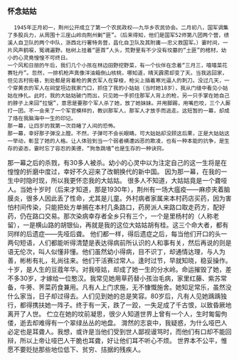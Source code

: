### 怀念姑姑
      1945年正月初一，荆州公开成立了第一个农民政权——九华乡农民协会。二月初八，国军调集了多股兵力，从周围十三座山岭向荆州剿“匪”。（后来得知，他们是国军52师第八团两个营，绩溪人自卫队的两个中队，浙西北行署特务营，昌化自卫队及其附庸——忠义救国军。）霎时间，一片风声鹤唳，冤魂遍野。枯树上挂着“匪首”人头，荒野里有不少没有坟墓的“土匪”的棺材，幼小的心灵竟惶惶不可终日。
    一个风和日丽的午后，我们几个小孩在林边田野挖野菜，有一个伙伴在念着“三月三，嘻嘻菜花赛牡丹”。忽然，一排机枪声真像洋油箱倒山核桃，哪知道，晴天霹雳却变了天。当我逃回家，但见古村街巷，到处都是背着枪的黄衣军人在穿梭，枪尖上插着寒光逼人的刺刀。没过几天，一个穿黄衣的军人在祠堂坦边我家门口，抓住了我的小姑姑（当时她18岁），我从门缝中看见小姑姑在挣扎。此时，我的大姑姑破门而出，只见她一手抓住那军人背上的枪，另一只手掌在她自己的脖子上来回“拉锯”，意思是要那个军人杀了她，放了她妹妹。并用脚踢，用嘴巴咬，三个人厮打一团。不一会来了一个军官模样的，教训那军人，那军人才放手而逃走。这短暂的一幕，却成了烙在我脑海中一生的印记。
    那一幕，让四岁的我第一次目睹了人间的恐怖。
    那一幕，幸好那子弹没上膛。不然，子弹可不会长眼睛。可大姑姑却没顾这后果，正是大姑姑这一举动，彰显了她的人格。让人体验到当一个弱者横遭凶恶的欺凌，也有一种本能的抗争，是生存的姿态，霎时忘了容忍的美德，“狗急跳墙”也是生存的一种诀窍。
那一幕之后的杀戮，有30多人被杀。幼小的心灵中以为注定自己的这一生将是在惶惶的折磨中度过，幸好不久迎来了改朝换代的新中国。
因为那一幕，在我的一生中时隐时现，所以我更怀恋我的大姑姑。
很多人不知道，大姑姑竟是一个聋哑人。当她十岁时（后来才知道，那是1930年），荆州有一场大瘟疫——麻疹夹着脑膜炎，很多人因此丢了性命，尤其是儿童。外村病者家属来本村药店买药，因为害怕村间传染，只能把处方单搁在本村几条路口，药房派人来路口取走药方，配好药，仍在路口交易。那次染病幸存者全乡只有三个，一个是里杨村的（人称老留），一是横山路的胡银仙，再就是我的这位大姑姑胡有桂。这三个命大者，都有同样的后遗症——先哑后聋。
他们都一样，得后遗症之后，每当他们开口的头一两句短语，人们都能听得清楚是表达得病前所认识的人和事有关，然后再说的则是语无伦次，叫人似懂非懂。他们虽然幼小得病，目不识丁，却通情达理，与人为善，彬彬有礼，礼尚往来。他们干活赛过常人。逢时过节，早就知晓，稳妥操作。
十岁，是人生的豆蔻年华。对我哑姑，却成了她一生的分水岭。命运摧毁了她，差不多30岁，才嫁给一位憨汉。我常见她用草药替小孩治毛病，家里红藤、紫苏常备，牛蒡、荠菜药食兼用。凡有人上门求施，无不慷慨施舍。她知足常乐，虽然没什么家当，日子却过得去。人们见到她的总是笑容。80岁后，凡有人见她踽踽独行，都得携扶她一阵子。终于有一天，跌了一跤，一失足成了千古恨，以致昏厥地离开了人世。
伫立在她的坟前凝思，很少人知道世界上曾有一个人，生时匍匐佝偻，逝去却难得有一个翠绿丛丛的地盘。
潸然的志哀中，我疑惑，为什么哑巴人必定也是耳聋人。我想，或许是当他们受到世人鄙视谩骂时，而他们有口却不能回辩，所以上帝让哑巴人干脆也耳聋，好让他们耳不听心不烦。
世界本不公平，惟愿不要贬挞那些地位低下、贫穷、拮据的残疾人。
